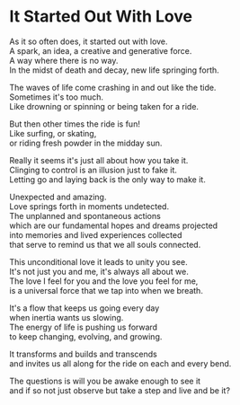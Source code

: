 # It Started Out With Love

As it so often does, it started out with love.  
A spark, an idea, a creative and generative force.  
A way where there is no way.  
In the midst of death and decay, new life springing forth.  

The waves of life come crashing in and out like the tide.  
Sometimes it's too much.  
Like drowning or spinning or being taken for a ride.  

But then other times the ride is fun!  
Like surfing, or skating,  
or riding fresh powder in the midday sun.  

Really it seems it's just all about how you take it.  
Clinging to control is an illusion just to fake it.  
Letting go and laying back is the only way to make it.  

Unexpected and amazing.  
Love springs forth in moments undetected.  
The unplanned and spontaneous actions  
which are our fundamental hopes and dreams projected  
into memories and lived experiences collected  
that serve to remind us that we all souls connected.  

This unconditional love it leads to unity you see.  
It's not just you and me, it's always all about we.  
The love I feel for you and the love you feel for me,  
is a universal force that we tap into when we breath.  

It's a flow that keeps us going every day  
when inertia wants us slowing.  
The energy of life is pushing us forward  
to keep changing, evolving, and growing.  

It transforms and builds and transcends  
and invites us all along for the ride on each and every bend.  

The questions is will you be awake enough to see it  
and if so not just observe but take a step and live and be it?  

